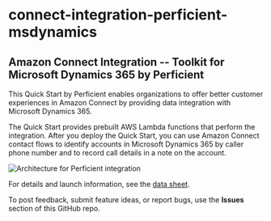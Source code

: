 # connect-integration-perficient-msdynamics
## Amazon Connect Integration -- Toolkit for Microsoft Dynamics 365 by Perficient

This Quick Start by Perficient enables organizations to offer better customer experiences in Amazon Connect by providing data integration with Microsoft Dynamics 365.

The Quick Start provides prebuilt AWS Lambda functions that perform the integration. After you deploy the Quick Start, you can use Amazon Connect contact flows to identify accounts in Microsoft Dynamics 365 by caller phone number and to record call details in a note on the account.

![Architecture for Perficient integration](https://d0.awsstatic.com/partner-network/QuickStart/connect/connect-integration-perficient-architecture.png)

For details and launch information, see the [data sheet](https://fwd.aws/qEbjW).

To post feedback, submit feature ideas, or report bugs, use the **Issues** section of this GitHub repo.
